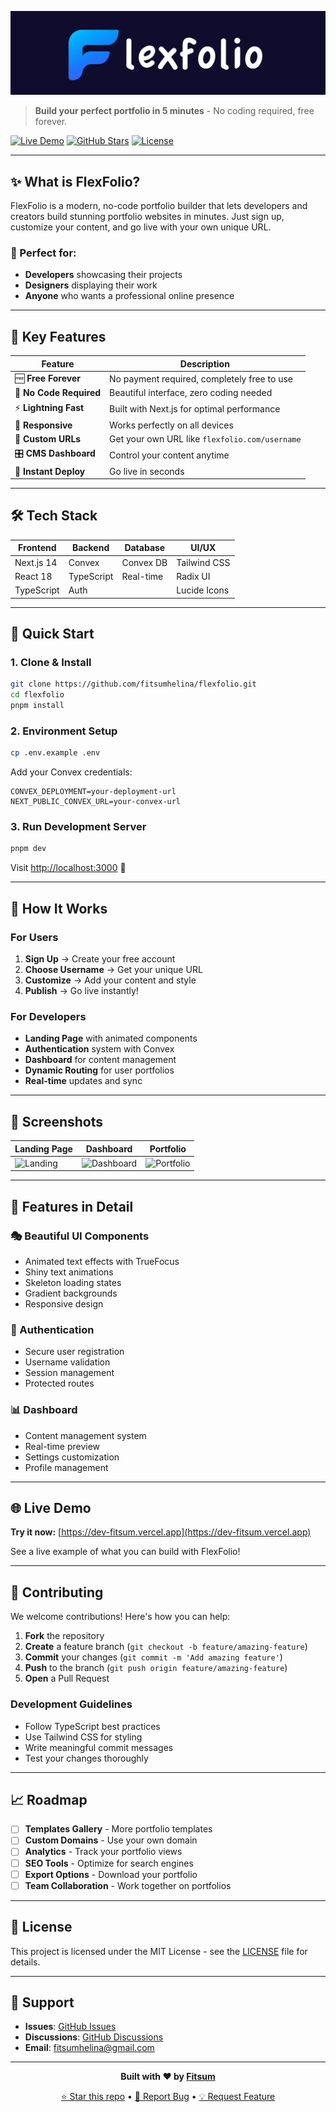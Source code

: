 ![cover](./public/flexfolio_cover_2.jpg)


> **Build your perfect portfolio in 5 minutes** - No coding required, free forever.

[![Live Demo](https://img.shields.io/badge/Live%20Demo-View%20Now-blue?style=for-the-badge&logo=vercel)](https://)
[![GitHub Stars](https://img.shields.io/github/stars/fitsumhelina/flexfolio?style=for-the-badge&logo=github)](https://github.com/fitsumhelina/flexfolio)
[![License](https://img.shields.io/badge/License-MIT-green?style=for-the-badge)](LICENSE)

---

## ✨ What is FlexFolio?

FlexFolio is a modern, no-code portfolio builder that lets developers and creators build stunning portfolio websites in minutes. Just sign up, customize your content, and go live with your own unique URL.

### 🎯 Perfect for:
- **Developers** showcasing their projects
- **Designers** displaying their work
- **Anyone** who wants a professional online presence

---

## 🌟 Key Features

| Feature | Description |
|---------|-------------|
| 🆓 **Free Forever** | No payment required, completely free to use |
| 🎨 **No Code Required** | Beautiful interface, zero coding needed |
| ⚡ **Lightning Fast** | Built with Next.js for optimal performance |
| 📱 **Responsive** | Works perfectly on all devices |
| 🔗 **Custom URLs** | Get your own URL like `flexfolio.com/username` |
| 🎛️ **CMS Dashboard** | Control your content anytime |
| 🚀 **Instant Deploy** | Go live in seconds |

---

## 🛠️ Tech Stack

<div align="center">

| Frontend | Backend | Database | UI/UX |
|----------|---------|----------|-------|
| Next.js 14 | Convex | Convex DB | Tailwind CSS |
| React 18 | TypeScript | Real-time | Radix UI |
| TypeScript | Auth | | Lucide Icons |

</div>

---

## 🚀 Quick Start

### 1. Clone & Install
```bash
git clone https://github.com/fitsumhelina/flexfolio.git
cd flexfolio
pnpm install
```

### 2. Environment Setup
```bash
cp .env.example .env
```

Add your Convex credentials:
```env
CONVEX_DEPLOYMENT=your-deployment-url
NEXT_PUBLIC_CONVEX_URL=your-convex-url
```

### 3. Run Development Server
```bash
pnpm dev
```

Visit [http://localhost:3000](http://localhost:3000) 🎉

---

## 🎯 How It Works

### For Users
1. **Sign Up** → Create your free account
2. **Choose Username** → Get your unique URL
3. **Customize** → Add your content and style
4. **Publish** → Go live instantly!

### For Developers
- **Landing Page** with animated components
- **Authentication** system with Convex
- **Dashboard** for content management
- **Dynamic Routing** for user portfolios
- **Real-time** updates and sync

---

## 📸 Screenshots

<div align="center">

| Landing Page | Dashboard | Portfolio |
|--------------|-----------|-----------|
| ![Landing](https://via.placeholder.com/400x250/1a1a1a/ffffff?text=Landing+Page) | ![Dashboard](https://via.placeholder.com/400x250/1a1a1a/ffffff?text=Dashboard) | ![Portfolio](https://via.placeholder.com/400x250/1a1a1a/ffffff?text=Portfolio) |

</div>

---

## 🎨 Features in Detail

### 🎭 Beautiful UI Components
- Animated text effects with TrueFocus
- Shiny text animations
- Skeleton loading states
- Gradient backgrounds
- Responsive design

### 🔐 Authentication
- Secure user registration
- Username validation
- Session management
- Protected routes

### 📊 Dashboard
- Content management system
- Real-time preview
- Settings customization
- Profile management

---

## 🌐 Live Demo

**Try it now:** [https://dev-fitsum.vercel.app](https://dev-fitsum.vercel.app)

See a live example of what you can build with FlexFolio!

---

## 🤝 Contributing

We welcome contributions! Here's how you can help:

1. **Fork** the repository
2. **Create** a feature branch (`git checkout -b feature/amazing-feature`)
3. **Commit** your changes (`git commit -m 'Add amazing feature'`)
4. **Push** to the branch (`git push origin feature/amazing-feature`)
5. **Open** a Pull Request

### Development Guidelines
- Follow TypeScript best practices
- Use Tailwind CSS for styling
- Write meaningful commit messages
- Test your changes thoroughly

---

## 📈 Roadmap

- [ ] **Templates Gallery** - More portfolio templates
- [ ] **Custom Domains** - Use your own domain
- [ ] **Analytics** - Track your portfolio views
- [ ] **SEO Tools** - Optimize for search engines
- [ ] **Export Options** - Download your portfolio
- [ ] **Team Collaboration** - Work together on portfolios

---

## 📄 License

This project is licensed under the MIT License - see the [LICENSE](LICENSE) file for details.

---

## 💝 Support

- **Issues**: [GitHub Issues](https://github.com/fitsumhelina/flexfolio/issues)
- **Discussions**: [GitHub Discussions](https://github.com/fitsumhelina/flexfolio/discussions)
- **Email**: [fitsumhelina@gmail.com](mailto:fitsumhelina@gmail.com)

---

<div align="center">

**Built with ❤️ by [Fitsum](https://github.com/fitsumhelina)**

[⭐ Star this repo](https://github.com/fitsumhelina/flexfolio) • [🐛 Report Bug](https://github.com/fitsumhelina/flexfolio/issues) • [💡 Request Feature](https://github.com/fitsumhelina/flexfolio/issues)

</div>